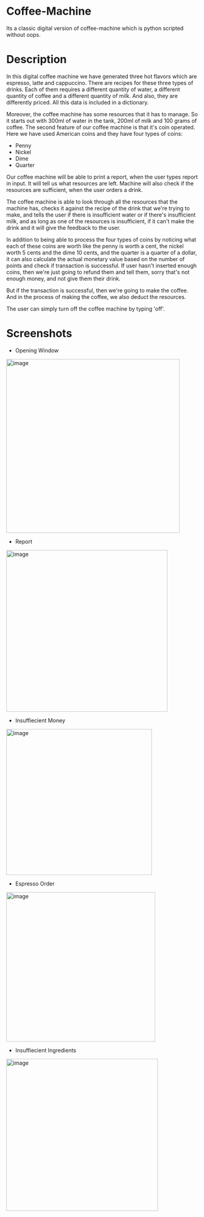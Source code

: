 # Coffee-Machine
Its a classic digital version of coffee-machine which is python scripted without oops.
# Description

In this digital coffee machine we have generated three hot flavors which are espresso, latte and cappuccino. There are recipes for these three types of drinks.
Each of them requires a different quantity of water, a different quantity of coffee and a different quantity of milk. And also, they are differently priced. All this data is included in a dictionary.

Moreover, the coffee machine has some resources that it has to manage. So it starts out with 300ml of water in the tank, 200ml of milk and 100 grams of coffee. The second feature of our coffee machine is that it's coin operated. Here we have used American coins and they have four types of coins:
* Penny 
* Nickel 
* Dime 
* Quarter

Our coffee machine will be able to print a report, when the user types report in input. It will tell us what resources are left.
Machine will also check if the resources are sufficient, when the user orders a drink. 

The coffee machine is able to look through all the resources that the machine has, checks it against the recipe of the drink that we're trying to make, and tells the user if there is insufficient water or if there's insufficient milk, and as long as one of the resources is insufficient, if it can't make the drink and it will give the feedback to the user.

In addition to being able to process the four types of coins by noticing what each of these coins are worth  like the penny is worth a cent, the nickel worth 5 cents and the dime 10 cents, and the quarter is a quarter of a dollar, it can also calculate the actual monetary value based on the number of points and check if transaction is successful. If user hasn't inserted enough coins, then we're just going to refund them and tell them, sorry  that's not enough money, and not give them their drink.

But if the transaction is successful, then we're going to make the coffee. And in the process of making the coffee, we also deduct the resources.

The user can simply turn off the coffee machine by typing 'off'.

# Screenshots
* Opening Window

<img width="455" alt="image" src="https://user-images.githubusercontent.com/103064401/186890802-24b260a8-feff-4d49-bd92-c865cb512f46.png">

* Report

<img width="423" alt="image" src="https://user-images.githubusercontent.com/103064401/186888668-c59babf6-ba4a-4f85-9f71-2bc44fcd11d7.png">

* Insuffiecient Money

<img width="382" alt="image" src="https://user-images.githubusercontent.com/103064401/186888884-55365455-5ceb-4a47-ab53-d95b176975c8.png">

* Espresso Order

<img width="391" alt="image" src="https://user-images.githubusercontent.com/103064401/186889061-1202444f-1f73-4d19-9d10-e5d14ea5b524.png">

* Insuffiecient Ingredients

<img width="398" alt="image" src="https://user-images.githubusercontent.com/103064401/186889346-f7636361-592a-45c5-a555-eee67434a3cb.png">




